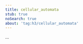 ```yaml
---
title: cellular_automata
stub: true
noSearch: true
about: 'tag:h3/cellular_automata'
---
```

  ...
  